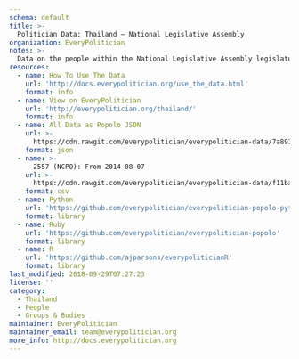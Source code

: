 ```yaml
---
schema: default
title: >-
  Politician Data: Thailand — National Legislative Assembly
organization: EveryPolitician
notes: >-
  Data on the people within the National Legislative Assembly legislature of Thailand.
resources:
  - name: How To Use The Data
    url: 'http://docs.everypolitician.org/use_the_data.html'
    format: info
  - name: View on EveryPolitician
    url: 'http://everypolitician.org/thailand/'
    format: info
  - name: All Data as Popolo JSON
    url: >-
      https://cdn.rawgit.com/everypolitician/everypolitician-data/7a8919da403d0a3132a6d868135a229f09ccfca4/data/Thailand/National_Legislative_Assembly/ep-popolo-v1.0.json
    format: json
  - name: >-
      2557 (NCPO): From 2014-08-07
    url: >-
      https://cdn.rawgit.com/everypolitician/everypolitician-data/f11baf26fe3a89ae121fc8d797301c2f7d64fe04/data/Thailand/National_Legislative_Assembly/term-2557.csv
    format: csv
  - name: Python
    url: 'https://github.com/everypolitician/everypolitician-popolo-python'
    format: library
  - name: Ruby
    url: 'https://github.com/everypolitician/everypolitician-popolo'
    format: library
  - name: R
    url: 'https://github.com/ajparsons/everypoliticianR'
    format: library
last_modified: 2018-09-29T07:27:23
license: ''
category:
  - Thailand
  - People
  - Groups & Bodies
maintainer: EveryPolitician
maintainer_email: team@everypolitician.org
more_info: http://docs.everypolitician.org
---
```

